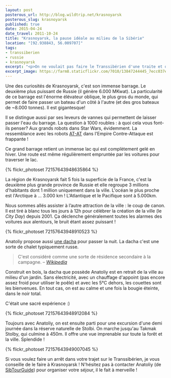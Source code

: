 ```yaml
---
layout: post
posterous_url: http://blog.wildtrip.net/krasnoyarsk
posterous_slug: krasnoyarsk
published: true
date: 2015-04-24
date_travel: 2011-10-24
title: "Krasnoyarsk, la pause idéale au milieu de la Sibérie"
location: "[92.938843, 56.009707]"
tags:
- transsiberien
- russie
- krasnoyarsk
excerpt: "<p>On ne voulait pas faire le Transsibérien d'une traite et quand on s’est penché sur les différentes villes de Sibérie, Krasnoyarsk nous a tapé dans l'oeil.</p><p>C'était un chouette séjour, en grande partie grâce à Anatoliy, notre guide “privé” pour cette étape.</p>"
excerpt_image: https://farm8.staticflickr.com/7010/13847244445_7ecc037ee4_c.jpg
---
```


Une des curiosités de Krasnoyarsk, c'est son immense barrage. Le deuxième plus puissant de Russie (il génère 6.000 MKwat). La particularité de ce barrage est l'énorme élévateur oblique, le plus gros du monde, qui permet de faire passer un bateau d'un côté à l'autre (et des gros bateaux de ~8.000 tonnes). Il est gigantesque!

Il se distingue aussi par ses leveurs de vannes qui permettent de laisser passer l'eau du barrage. La question à 1000 roubles : à quoi cela vous font-ils penser? Aux grands robots dans Star Wars, évidemment. La ressemblance avec les robots [AT-AT](http://fr.wikipedia.org/wiki/TB-TT) dans l'Empire Contre-Attaque est frappante !

Ce grand barrage retient un immense lac qui est complètement gelé en hiver. Une route est même régulièrement empruntée par les voitures pour traverser le lac.

{% flickr_photoset 72157643948635864 %}

La région de Krasnoyarsk fait 5 fois la superficie de la France, c'est la deuxième plus grande province de Russie et elle regroupe 3 millions d'habitants dont 1 million uniquement dans la ville. L'océan le plus proche est l'Arctique à ... 3.000 km ! L'Atlantique et le Pacifique sont à 5.000km.

Nous sommes allés assister à l’autre attraction de la ville : le coup de canon. Il est tiré à blanc tous les jours à 12h pour célébrer la création de la ville (le _City Day_) depuis 2001. Ça déclenche généralement toutes les alarmes des voitures aux alentours, le bruit étant assez puissant !

{% flickr_photoset 72157643948910523 %}

Anatoliy propose aussi [une dacha](http://www.sibtourguide.com/tours/russian_dacha_experience/) pour passer la nuit. La dacha c'est une sorte de chalet typiquement russe.

>C'est considéré comme une sorte de résidence secondaire à la campagne. – [_Wikipedia_](http://fr.wikipedia.org/wiki/Datcha)

Construit en bois, la dacha que possède Anatoliy est en retrait de la ville au milieu d'un jardin. Sans électricité, avec un chauffage d'appoint (pas encore assez froid pour utiliser le poêle) et avec les 5°C dehors, les couettes sont les bienvenues. En tout cas, on est au calme et une fois la bougie éteinte, dans le noir total.

C'était une sacré expérience :)

{% flickr_photoset 72157643948912084 %}

Toujours avec Anatoliy, on est ensuite parti pour une excursion d'une demi journée dans la réserve naturelle de Stolbi. On marche jusqu'au Takmak Stolby, qui culmine à 450m. Il offre une vue imprenable sur toute la forêt et la ville. Splendide !

{% flickr_photoset 72157643949007045 %}

Si vous voulez faire un arrêt dans votre trajet sur le Transsibérien, je vous conseille de le faire à Krasnoyarsk ! N'hésitez pas à contacter Anatoliy (de [SibTourGuide](http://www.sibtourguide.com/)) pour organiser votre séjour, il le fait à merveille !
